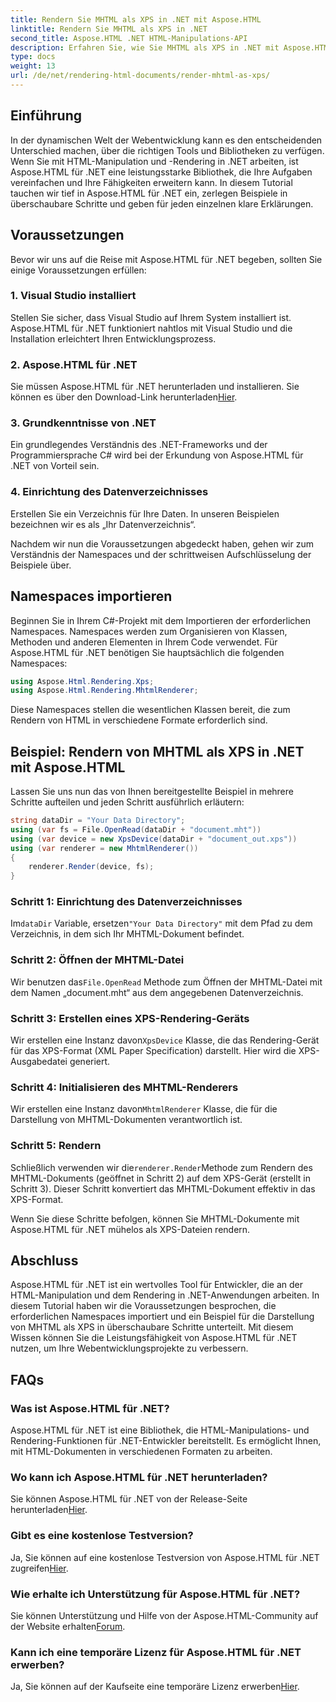 ```yaml
---
title: Rendern Sie MHTML als XPS in .NET mit Aspose.HTML
linktitle: Rendern Sie MHTML als XPS in .NET
second_title: Aspose.HTML .NET HTML-Manipulations-API
description: Erfahren Sie, wie Sie MHTML als XPS in .NET mit Aspose.HTML rendern. Verbessern Sie Ihre HTML-Manipulationsfähigkeiten und fördern Sie Ihre Webentwicklungsprojekte!
type: docs
weight: 13
url: /de/net/rendering-html-documents/render-mhtml-as-xps/
---
```

## Einführung

In der dynamischen Welt der Webentwicklung kann es den entscheidenden Unterschied machen, über die richtigen Tools und Bibliotheken zu verfügen. Wenn Sie mit HTML-Manipulation und -Rendering in .NET arbeiten, ist Aspose.HTML für .NET eine leistungsstarke Bibliothek, die Ihre Aufgaben vereinfachen und Ihre Fähigkeiten erweitern kann. In diesem Tutorial tauchen wir tief in Aspose.HTML für .NET ein, zerlegen Beispiele in überschaubare Schritte und geben für jeden einzelnen klare Erklärungen.

## Voraussetzungen

Bevor wir uns auf die Reise mit Aspose.HTML für .NET begeben, sollten Sie einige Voraussetzungen erfüllen:

### 1. Visual Studio installiert

Stellen Sie sicher, dass Visual Studio auf Ihrem System installiert ist. Aspose.HTML für .NET funktioniert nahtlos mit Visual Studio und die Installation erleichtert Ihren Entwicklungsprozess.

### 2. Aspose.HTML für .NET

 Sie müssen Aspose.HTML für .NET herunterladen und installieren. Sie können es über den Download-Link herunterladen[Hier](https://releases.aspose.com/html/net/).

### 3. Grundkenntnisse von .NET

Ein grundlegendes Verständnis des .NET-Frameworks und der Programmiersprache C# wird bei der Erkundung von Aspose.HTML für .NET von Vorteil sein.

### 4. Einrichtung des Datenverzeichnisses

Erstellen Sie ein Verzeichnis für Ihre Daten. In unseren Beispielen bezeichnen wir es als „Ihr Datenverzeichnis“.

Nachdem wir nun die Voraussetzungen abgedeckt haben, gehen wir zum Verständnis der Namespaces und der schrittweisen Aufschlüsselung der Beispiele über.

## Namespaces importieren

Beginnen Sie in Ihrem C#-Projekt mit dem Importieren der erforderlichen Namespaces. Namespaces werden zum Organisieren von Klassen, Methoden und anderen Elementen in Ihrem Code verwendet. Für Aspose.HTML für .NET benötigen Sie hauptsächlich die folgenden Namespaces:

```csharp
using Aspose.Html.Rendering.Xps;
using Aspose.Html.Rendering.MhtmlRenderer;
```

Diese Namespaces stellen die wesentlichen Klassen bereit, die zum Rendern von HTML in verschiedene Formate erforderlich sind.

## Beispiel: Rendern von MHTML als XPS in .NET mit Aspose.HTML

Lassen Sie uns nun das von Ihnen bereitgestellte Beispiel in mehrere Schritte aufteilen und jeden Schritt ausführlich erläutern:

```csharp
string dataDir = "Your Data Directory";
using (var fs = File.OpenRead(dataDir + "document.mht"))
using (var device = new XpsDevice(dataDir + "document_out.xps"))
using (var renderer = new MhtmlRenderer())
{
    renderer.Render(device, fs);
}
```

### Schritt 1: Einrichtung des Datenverzeichnisses

 Im`dataDir` Variable, ersetzen`"Your Data Directory"` mit dem Pfad zu dem Verzeichnis, in dem sich Ihr MHTML-Dokument befindet.

### Schritt 2: Öffnen der MHTML-Datei

 Wir benutzen das`File.OpenRead` Methode zum Öffnen der MHTML-Datei mit dem Namen „document.mht“ aus dem angegebenen Datenverzeichnis.

### Schritt 3: Erstellen eines XPS-Rendering-Geräts

 Wir erstellen eine Instanz davon`XpsDevice` Klasse, die das Rendering-Gerät für das XPS-Format (XML Paper Specification) darstellt. Hier wird die XPS-Ausgabedatei generiert.

### Schritt 4: Initialisieren des MHTML-Renderers

 Wir erstellen eine Instanz davon`MhtmlRenderer` Klasse, die für die Darstellung von MHTML-Dokumenten verantwortlich ist.

### Schritt 5: Rendern

 Schließlich verwenden wir die`renderer.Render`Methode zum Rendern des MHTML-Dokuments (geöffnet in Schritt 2) auf dem XPS-Gerät (erstellt in Schritt 3). Dieser Schritt konvertiert das MHTML-Dokument effektiv in das XPS-Format.

Wenn Sie diese Schritte befolgen, können Sie MHTML-Dokumente mit Aspose.HTML für .NET mühelos als XPS-Dateien rendern.

## Abschluss

Aspose.HTML für .NET ist ein wertvolles Tool für Entwickler, die an der HTML-Manipulation und dem Rendering in .NET-Anwendungen arbeiten. In diesem Tutorial haben wir die Voraussetzungen besprochen, die erforderlichen Namespaces importiert und ein Beispiel für die Darstellung von MHTML als XPS in überschaubare Schritte unterteilt. Mit diesem Wissen können Sie die Leistungsfähigkeit von Aspose.HTML für .NET nutzen, um Ihre Webentwicklungsprojekte zu verbessern.

## FAQs

### Was ist Aspose.HTML für .NET?
Aspose.HTML für .NET ist eine Bibliothek, die HTML-Manipulations- und Rendering-Funktionen für .NET-Entwickler bereitstellt. Es ermöglicht Ihnen, mit HTML-Dokumenten in verschiedenen Formaten zu arbeiten.

### Wo kann ich Aspose.HTML für .NET herunterladen?
 Sie können Aspose.HTML für .NET von der Release-Seite herunterladen[Hier](https://releases.aspose.com/html/net/).

### Gibt es eine kostenlose Testversion?
 Ja, Sie können auf eine kostenlose Testversion von Aspose.HTML für .NET zugreifen[Hier](https://releases.aspose.com/).

### Wie erhalte ich Unterstützung für Aspose.HTML für .NET?
Sie können Unterstützung und Hilfe von der Aspose.HTML-Community auf der Website erhalten[Forum](https://forum.aspose.com/).

### Kann ich eine temporäre Lizenz für Aspose.HTML für .NET erwerben?
 Ja, Sie können auf der Kaufseite eine temporäre Lizenz erwerben[Hier](https://purchase.aspose.com/temporary-license/).
